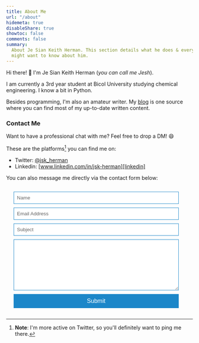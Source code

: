 ```yaml
---
title: About Me
url: "/about"
hidemeta: true
disableShare: true
showtoc: false
comments: false
summary:
  About Je Sian Keith Herman. This section details what he does & everything else you
  might want to know about him.
---
```


Hi there! :wave: I'm Je Sian Keith Herman (_you can call me Jesh_).

I am currently a 3rd year student at Bicol University studying chemical engineering. I know a bit
in Python.

Besides programming, I'm also an amateur writer. My [blog](../blog/)
is one source where you can find most of my up-to-date written content.

### Contact Me

Want to have a professional chat with me? Feel free to drop a DM! :smile:
 
These are the platforms[^1] you can find me on:

- Twitter: [@jsk_herman][twitter]
- Linkedin: [www.linkedin.com/in/jsk-herman][linkedin]

[^1]: **Note**: I'm more active on Twitter, so you'll definitely want to ping me there.

You can also message me directly via the contact form below:

<!-- <iframe src="https://docs.google.com/forms/d/e/1FAIpQLScR_cTaQg_CJ6OdpBNJl_mhrT-X7Vey1Fe0mWR552ucKDloWA/viewform?embedded=true" width="640" height="1010" frameborder="0" marginheight="0" marginwidth="0">Loading…</iframe> -->

<form 
  name="contact"
  action="/thank-you/"
  method="POST"
  data-netlify-recaptcha="true"
  data-netlify="true"
>
  <input type="hidden" name="form-name" value="contact" />

  <!-- Text input-->
  <div class="form-group">
    <label for="Name"></label>
    <div>
      <input
        id="contact-form-name"
        name="Name" 
        type="text" 
        placeholder="Name" 
        required="" 
        autocomplete="off"
      >
    </div>
  </div>

  <!-- Text input-->
  <div class="form-group">
    <label for="Email"></label>
    <div>
      <input
        id="contact-form-email"
        name="Email"
        type="email" 
        placeholder="Email Address" 
        required="" 
        autocomplete="off"
      >
    </div>
  </div>

  <!-- Text input-->
  <div class="form-group">
    <label for="Subject"></label>
    <div>
      <input
        id="contact-form-subject"
        name="Subject" 
        type="text" 
        placeholder="Subject" 
        required="" 
        autocomplete="off"
      >
    </div>
  </div>
  
  <!-- Textarea -->
  <div class="form-group">
    <label for=""></label>
    <textarea 
      class="form-control" 
      id="contact-form-message" 
      name="Message" 
      placeholder="What's up?" 
      required="" 
      rows="8"
    >
    </textarea>
  </div>

  <!-- ReCaptcha -->
  <div data-netlify-recaptcha="true"></div>

  <!-- Button -->
  <div class="form-group">
    <button type="submit" value="Submit" id="Form-submit">Submit</button>
  </div>

  <style>
      form {
      padding: 15px;
      margin: 5px;
      box-shadow: 0 2px 5px --pre-background-color; 
      background: --pre-background-color; 
      }
      input, textarea {
      width: calc(100% - 18px);
      padding: 8px;
      margin-bottom: 10px;
      border: 1px solid #1c87c9;
      outline: none;
      caret-color: var(--primary);
      color: var(--primary);
      }
      input::placeholder {
      color: #666;
      }
      button {
      width: calc(100% - 18px);
      padding: 10px;
      border: none;
      background: #1c87c9; 
      font-size: 16px;
      font-weight: 400;
      color: #fff;
      }
      button:hover {
      background: #2371a0;
      }    
  </style>

</form>

<!-- Reference Links -->

[twitter]: https://twitter.com/jsk_herman
[linkedin]: https://www.linkedin.com/in/jsk-herman
[github]: https://github.com/jsk-herman
